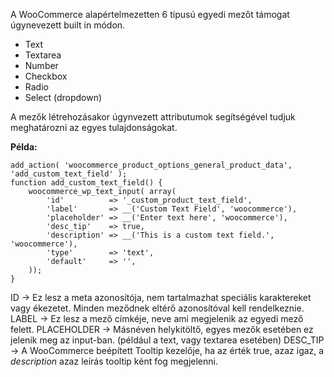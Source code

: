 
A WooCommerce alapértelmezetten 6 típusú egyedi mezőt támogat úgynevezett built in módon. 
* Text
* Textarea
* Number
* Checkbox
* Radio
* Select (dropdown)

A mezők létrehozásakor úgynvezett attributumok segítségével tudjuk meghatározni az egyes tulajdonságokat.

**Példa:**
```
add_action( 'woocommerce_product_options_general_product_data', 'add_custom_text_field' );
function add_custom_text_field() {
    woocommerce_wp_text_input( array(
        'id'          => '_custom_product_text_field', 
        'label'       => __('Custom Text Field', 'woocommerce'), 
        'placeholder' => __('Enter text here', 'woocommerce'),
        'desc_tip'    => true, 
        'description' => __('This is a custom text field.', 'woocommerce'), 
        'type'        => 'text',
        'default'     => '', 
    ));
}
```

ID             -> Ez lesz a meta azonosítója, nem tartalmazhat speciális karaktereket vagy ékezetet. Minden meződnek eltérő azonosítóval kell rendelkeznie.
LABEL          -> Ez lesz a mező címkéje, neve ami megjelenik az egyedi mező felett.
PLACEHOLDER    -> Másnéven helykitöltő, egyes mezők esetében ez jelenik meg az input-ban. (például a text, vagy textarea esetében)
DESC_TIP       -> A WooCommerce beépített Tooltip kezelője, ha az érték true, azaz igaz, a *description* azaz leírás tooltip ként fog megjelenni.
